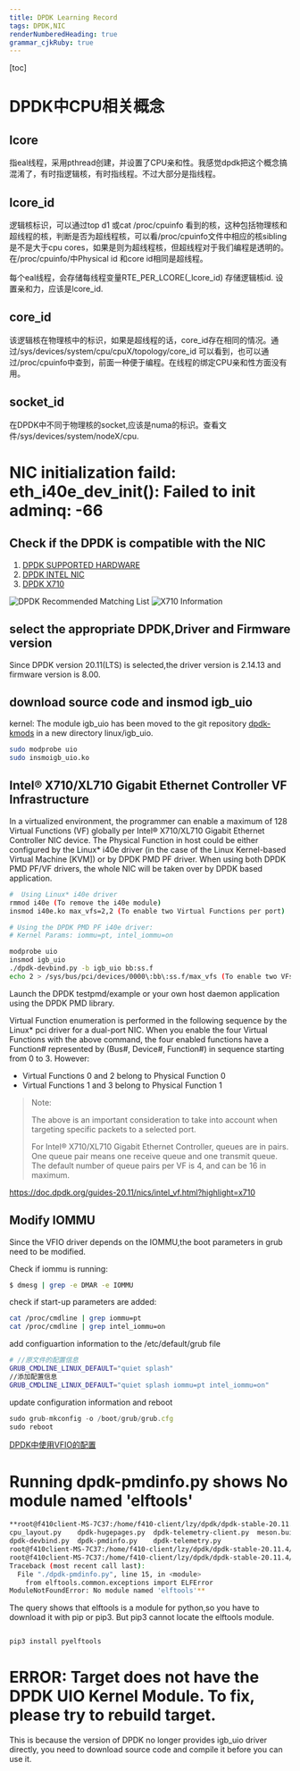 ```yaml
---
title: DPDK Learning Record
tags: DPDK,NIC
renderNumberedHeading: true
grammar_cjkRuby: true
---
```

[toc]

# DPDK中CPU相关概念
##  lcore

指eal线程，采用pthread创建，并设置了CPU亲和性。我感觉dpdk把这个概念搞混淆了，有时指逻辑核，有时指线程。不过大部分是指线程。

## lcore_id 

逻辑核标识，可以通过top d1 或cat /proc/cpuinfo 看到的核，这种包括物理核和超线程的核，判断是否为超线程核，可以看/proc/cpuinfo文件中相应的核sibling是不是大于cpu cores，如果是则为超线程核，但超线程对于我们编程是透明的。在/proc/cpuinfo/中Physical id 和core id相同是超线程。

每个eal线程，会存储每线程变量RTE_PER_LCORE(_lcore_id) 存储逻辑核id. 设置亲和力，应该是lcore_id.

## core_id

该逻辑核在物理核中的标识，如果是超线程的话，core_id存在相同的情况。通过/sys/devices/system/cpu/cpuX/topology/core_id 可以看到，也可以通过/proc/cpuinfo中查到，前面一种便于编程。在线程的绑定CPU亲和性方面没有用。

## socket_id

在DPDK中不同于物理核的socket,应该是numa的标识。查看文件/sys/devices/system/nodeX/cpu.


# NIC initialization faild: eth_i40e_dev_init(): Failed to init adminq: -66 

## Check if the DPDK is compatible with the NIC

 1. [DPDK SUPPORTED HARDWARE](https://core.dpdk.org/supported/)
 2. [DPDK INTEL NIC](https://core.dpdk.org/supported/nics/intel/)
 3. [DPDK X710](https://doc.dpdk.org/guides/nics/i40e.html)

![DPDK Recommended Matching List](./images/1646211984713.png)
![X710 Information](./images/1646636385663.png)
## select the appropriate DPDK,Driver and Firmware version

Since DPDK version 20.11(LTS) is selected,the driver version is 2.14.13 and firmware version is 8.00.

## download source code and insmod igb_uio
kernel: The module igb_uio has been moved to the git repository [dpdk-kmods](https://git.dpdk.org/dpdk-kmods/) in a new directory linux/igb_uio.

``` bash
sudo modprobe uio
sudo insmoigb_uio.ko
```
##  Intel® X710/XL710 Gigabit Ethernet Controller VF Infrastructure
In a virtualized environment, the programmer can enable a maximum of 128 Virtual Functions (VF) globally per Intel® X710/XL710 Gigabit Ethernet Controller NIC device. The Physical Function in host could be either configured by the Linux* i40e driver (in the case of the Linux Kernel-based Virtual Machine [KVM]) or by DPDK PMD PF driver. When using both DPDK PMD PF/VF drivers, the whole NIC will be taken over by DPDK based application.


``` bash
#  Using Linux* i40e driver
rmmod i40e (To remove the i40e module)
insmod i40e.ko max_vfs=2,2 (To enable two Virtual Functions per port)
```

``` bash
# Using the DPDK PMD PF i40e driver:
# Kernel Params: iommu=pt, intel_iommu=on

modprobe uio
insmod igb_uio
./dpdk-devbind.py -b igb_uio bb:ss.f
echo 2 > /sys/bus/pci/devices/0000\:bb\:ss.f/max_vfs (To enable two VFs on a specific PCI device)
```

Launch the DPDK testpmd/example or your own host daemon application using the DPDK PMD library.

Virtual Function enumeration is performed in the following sequence by the Linux* pci driver for a dual-port NIC. When you enable the four Virtual Functions with the above command, the four enabled functions have a Function# represented by (Bus#, Device#, Function#) in sequence starting from 0 to 3. However:

- Virtual Functions 0 and 2 belong to Physical Function 0
- Virtual Functions 1 and 3 belong to Physical Function 1

> Note:
> 
> The above is an important consideration to take into account when targeting specific packets to a selected port.
> 
> For Intel® X710/XL710 Gigabit Ethernet Controller, queues are in pairs. One queue pair means one receive queue and one transmit queue. The default number of queue pairs per VF is 4, and can be 16 in maximum.

https://doc.dpdk.org/guides-20.11/nics/intel_vf.html?highlight=x710

##  Modify IOMMU
Since the VFIO driver depends on the IOMMU,the boot parameters in grub need to be modified.

Check if iommu is running:

``` bash
$ dmesg | grep -e DMAR -e IOMMU

```


check if start-up parameters are added:
``` bash
cat /proc/cmdline | grep iommu=pt
cat /proc/cmdline | grep intel_iommu=on
```

add configuartion information to the /etc/default/grub file

``` bash
# //原文件的配置信息
GRUB_CMDLINE_LINUX_DEFAULT="quiet splash"
//添加配置信息
GRUB_CMDLINE_LINUX_DEFAULT="quiet splash iommu=pt intel_iommu=on"
```

update configuration information and reboot

``` javascript
sudo grub-mkconfig -o /boot/grub/grub.cfg 
sudo reboot 
```

[DPDK中使用VFIO的配置](https://www.cnblogs.com/vancasola/p/9378970.html)

# Running dpdk-pmdinfo.py shows No module named 'elftools'

``` bash
**root@f410client-MS-7C37:/home/f410-client/lzy/dpdk/dpdk-stable-20.11.4/usertools# ls
cpu_layout.py    dpdk-hugepages.py  dpdk-telemetry-client.py  meson.build
dpdk-devbind.py  dpdk-pmdinfo.py    dpdk-telemetry.py
root@f410client-MS-7C37:/home/f410-client/lzy/dpdk/dpdk-stable-20.11.4/usertools#
root@f410client-MS-7C37:/home/f410-client/lzy/dpdk/dpdk-stable-20.11.4/usertools# ./dpdk-pmdinfo.py -h
Traceback (most recent call last):
  File "./dpdk-pmdinfo.py", line 15, in <module>
    from elftools.common.exceptions import ELFError
ModuleNotFoundError: No module named 'elftools'**
```

The query shows that elftools is a module for python,so you have to download it with pip or pip3. But pip3 cannot locate the elftools module.

``` python

pip3 install pyelftools

```

# ERROR: Target does not have the DPDK UIO Kernel Module.  To fix, please try to rebuild target.

This is because the version of DPDK no longer provides igb_uio driver directly, you need to download source code and compile it before you can use it.